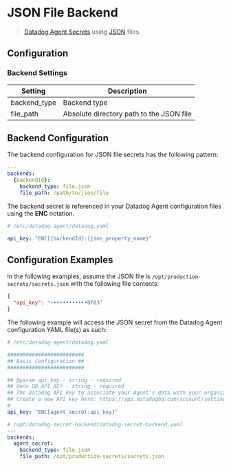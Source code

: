 # JSON File Backend

> [Datadog Agent Secrets](https://docs.datadoghq.com/agent/guide/secrets-management/?tab=linux) using [JSON](https://en.wikipedia.org/wiki/JSON) files.

## Configuration

### Backend Settings

| Setting | Description |
| --- | --- |
| backend_type | Backend type |
| file_path| Absolute directory path to the JSON file |

## Backend Configuration

The backend configuration for JSON file secrets has the following pattern:

```yaml
---
backends:
  {backendId}:
    backend_type: file.json
    file_path: /path/to/json/file
```

The backend secret is referenced in your Datadog Agent configuration files using the **ENC** notation.

```yaml
# /etc/datadog-agent/datadog.yaml

api_key: "ENC[{backendId}:{json_property_name}"

```

## Configuration Examples

In the following examples, assume the JSON file is `/opt/production-secrets/secrets.json` with the following file contents:

```json
{
  "api_key": "••••••••••••0f83"
}
```

The following example will access the JSON secret from the Datadog Agent configuration YAML file(s) as such:

```yaml
# /etc/datadog-agent/datadog.yaml

#########################
## Basic Configuration ##
#########################

## @param api_key - string - required
## @env DD_API_KEY - string - required
## The Datadog API key to associate your Agent's data with your organization.
## Create a new API key here: https://app.datadoghq.com/account/settings
#
api_key: "ENC[agent_secret:api_key]" 
```

```yaml
# /opt/datadog-secret-backend/datadog-secret-backend.yaml
---
backends:
  agent_secret:
    backend_type: file.json
    file_path: /opt/production-secrets/secrets.json
```
